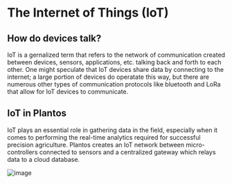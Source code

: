 # The Internet of Things (IoT)

## How do devices talk?
IoT is a gernalized term that refers to the network of communication created between devices, sensors, applications, etc. talking back and forth to each other. One might speculate that IoT devices share data by connecting to the internet; a large portion of devices do operatate this way, but there are numerous other types of communication protocols like bluetooth and LoRa that allow for IoT devices to communicate.

## IoT in Plantos
IoT plays an essential role in gathering data in the field, especially when it comes to performing the real-time analytics required for successful precision agriculture. Plantos creates an IoT network between micro-controllers connected to sensors and a centralized gateway which relays data to a cloud database.

![image](https://github.com/user-attachments/assets/fef07b8e-9dae-4aff-9c0c-c05635840422)

